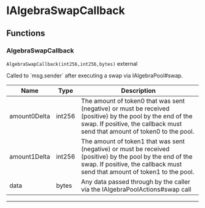 

# IAlgebraSwapCallback




## Functions
### AlgebraSwapCallback


`AlgebraSwapCallback(int256,int256,bytes)`  external

Called to &#x60;msg.sender&#x60; after executing a swap via IAlgebraPool#swap.



| Name | Type | Description |
| ---- | ---- | ----------- |
| amount0Delta | int256 | The amount of token0 that was sent (negative) or must be received (positive) by the pool by the end of the swap. If positive, the callback must send that amount of token0 to the pool. |
| amount1Delta | int256 | The amount of token1 that was sent (negative) or must be received (positive) by the pool by the end of the swap. If positive, the callback must send that amount of token1 to the pool. |
| data | bytes | Any data passed through by the caller via the IAlgebraPoolActions#swap call |




---


